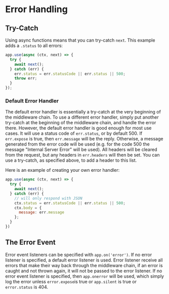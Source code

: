 # Error Handling

## Try-Catch

  Using async functions means that you can try-catch `next`.
  This example adds a `.status` to all errors:

  ```js
  app.use(async (ctx, next) => {
    try {
      await next();
    } catch (err) {
      err.status = err.statusCode || err.status || 500;
      throw err;
    }
  });
  ```

### Default Error Handler

  The default error handler is essentially a try-catch at
  the very beginning of the middleware chain. To use a
  different error handler, simply put another try-catch at
  the beginning of the middleware chain, and handle the error
  there. However, the default error handler is good enough for
  most use cases. It will use a status code of `err.status`,
  or by default 500. If `err.expose` is true, then `err.message`
  will be the reply. Otherwise, a message generated from the
  error code will be used (e.g. for the code 500 the message
  "Internal Server Error" will be used). All headers will be
  cleared from the request, but any headers in `err.headers`
  will then be set. You can use a try-catch, as specified
  above, to add a header to this list.

  Here is an example of creating your own error handler:

```js
app.use(async (ctx, next) => {
  try {
    await next();
  } catch (err) {
    // will only respond with JSON
    ctx.status = err.statusCode || err.status || 500;
    ctx.body = {
      message: err.message
    };
  }
})
```

## The Error Event

  Error event listeners can be specified with `app.on('error')`.
  If no error listener is specified, a default error listener
  is used. Error listener receive all errors that make their
  way back through the middleware chain, if an error is caught
  and not thrown again, it will not be passed to the error
  listener. If no error event listener is specified, then
  `app.onerror` will be used, which simply log the error unless
  `error.expose`is true or `app.silent` is true or `error.status`
  is 404.
